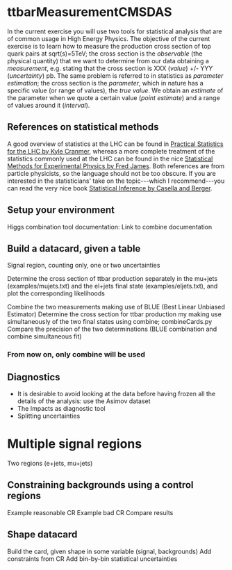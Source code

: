 # ttbarMeasurementCMSDAS


In the current exercise you will use two tools for statistical analysis that are of common usage in High Energy Physics.
The objective of the current exercise is to learn how to measure the production cross section of top quark pairs at sqrt(s)=5TeV; the cross section is the *observable* (the physical quantity) that we want to determine from our data obtaining a *measurement*, e.g. stating that the cross section is XXX (*value*) +/- YYY (*uncertainty*) pb. The same problem is referred to in statistics as *parameter estimation*; the cross section is the *parameter*, which in nature has a specific value (or range of values), the *true value*. We obtain an *estimate* of the parameter when we quote a certain value (*point estimate*) and a range of values around it (*interval*).

## References on statistical methods

A good overview of statistics at the LHC can be found in [Practical Statistics for the LHC by Kyle Cranmer](https://arxiv.org/abs/1503.07622), whereas a more complete treatment of the statistics commonly used at the LHC can be found in the nice [Statistical Methods for Experimental Physics by Fred James](https://www.amazon.com/Statistical-Methods-Experimental-Physics-2Nd/dp/9812705279). Both references are from particle physicists, so the language should not be too obscure. If you are interested in the statisticians' take on the topic---which I recommend---you can read the very nice book [Statistical Inference by Casella and Berger](https://www.amazon.fr/Statistical-Inference-George-Casella/dp/0495391875/).

## Setup your environment

Higgs combination tool documentation: 
Link to combine documentation

## Build a datacard, given a table

Signal region, counting only, one or two uncertainties

Determine the cross section of ttbar production separately in the mu+jets (examples/mujets.txt) and the el+jets final state (examples/eljets.txt), and plot the corresponding likelihoods

Combine the two measurements making use of BLUE (Best Linear Unbiased Estimator)
Determine the cross section for ttbar production my making use simultaneously of the two final states using combine; combineCards.py
Compare the precision of the two determinations (BLUE combination and combine simultaneous fit)

### From now on, only combine will be used

## Diagnostics
- It is desirable to avoid looking at the data before having frozen all the details of the analysis: use the Asimov dataset
- The Impacts as diagnostic tool
- Splitting uncertainties

# Multiple signal regions

Two regions (e+jets, mu+jets)

## Constraining backgrounds using a control regions

Example reasonable CR
Example bad CR
Compare results


## Shape datacard

Build the card, given shape in some variable (signal, backgrounds)
Add constraints from CR
Add bin-by-bin statistical uncertainties

